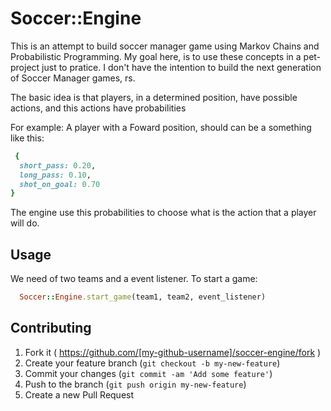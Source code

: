 # Soccer::Engine

This is an attempt to build soccer manager game using Markov Chains and Probabilistic Programming.
My goal here, is to use these concepts in a pet-project just to pratice. I don't have the intention to build the next generation of Soccer Manager games, rs.

The basic idea is that players, in a determined position, have possible actions,  and this actions have probabilities 

For example:
A player with a Foward position, should can be a something like this:

```ruby
 {
  short_pass: 0.20,
  long_pass: 0.10,
  shot_on_goal: 0.70
}
```

The engine use this probabilities to choose what is the action that a player will do.


## Usage
We need of two teams and a event listener.
To start a game:

```ruby
  Soccer::Engine.start_game(team1, team2, event_listener)
```

## Contributing

1. Fork it ( https://github.com/[my-github-username]/soccer-engine/fork )
2. Create your feature branch (`git checkout -b my-new-feature`)
3. Commit your changes (`git commit -am 'Add some feature'`)
4. Push to the branch (`git push origin my-new-feature`)
5. Create a new Pull Request
